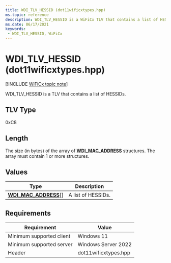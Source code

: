 ```yaml
---
title: WDI_TLV_HESSID (dot11wificxtypes.hpp)
ms.topic: reference
description: WDI_TLV_HESSID is a WiFiCx TLV that contains a list of HESSIDs.
ms.date: 06/17/2021
keywords:
 - WDI_TLV_HESSID, WiFiCx
---
```


# WDI_TLV_HESSID (dot11wificxtypes.hpp)

[!INCLUDE [WiFiCx topic note](../includes/wificx-version-warning.md)]


WDI_TLV_HESSID is a TLV that contains a list of HESSIDs.

## TLV Type


0xC8

## Length


The size (in bytes) of the array of [**WDI\_MAC\_ADDRESS**](/windows-hardware/drivers/ddi/dot11wificxintf/ns-dot11wificxintf-wdi_mac_address) structures. The array must contain 1 or more structures.

## Values


| Type                                                  | Description        |
|-------------------------------------------------------|--------------------|
| [**WDI\_MAC\_ADDRESS**](/windows-hardware/drivers/ddi/dot11wificxintf/ns-dot11wificxintf-wdi_mac_address)\[\] | A list of HESSIDs. |

 

## Requirements

|Requirement|Value|
|--- |--- |
|Minimum supported client|Windows 11|
|Minimum supported server|Windows Server 2022|
|Header|dot11wificxtypes.hpp|


 

